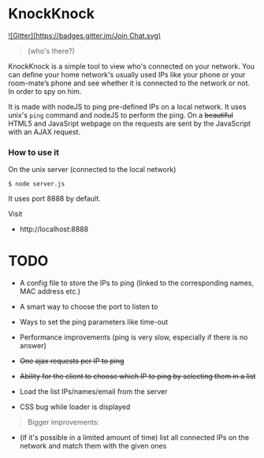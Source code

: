 # KnockKnock
[![Gitter](https://badges.gitter.im/Join Chat.svg)](https://gitter.im/ericallard0/KnockKnock?utm_source=badge&utm_medium=badge&utm_campaign=pr-badge&utm_content=badge)
> (who's there?)

KnockKnock is a simple tool to view who's connected on your network.
You can define your home network's usually used IPs like your phone or your room-mate’s phone and see
whether it is connected to the network or not. In order to spy on him.

It is made with nodeJS to ping pre-defined IPs on a local network.
It uses unix's `ping` command and nodeJS to perform the ping.
On a ~~beautiful~~ HTML5 and JavaSript webpage on the requests are sent by the JavaScript with an AJAX request.

### How to use it
On the unix server (connected to the local network)

    $ node server.js

It uses port 8888 by default.

Visit 
+ http://localhost:8888

# TODO

* A config file to store the IPs to ping (linked to the corresponding names, MAC address etc.)
* A smart way to choose the port to listen to
* Ways to set the ping parameters like time-out
* Performance improvements (ping is very slow, especially if there is no answer)

* ~~One ajax requests per IP to ping~~
* ~~Ability for the client to choose which IP to ping by selecting them in a list~~
* Load the list IPs/names/email from the server
* CSS bug while loader is displayed

> Bigger improvements:

* (if it's possible in a limited amount of time) list all connected IPs on the network and match them with the given ones
